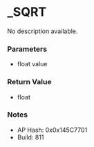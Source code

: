 # _SQRT

No description available.

### Parameters
* float value

### Return Value
* float

### Notes
* AP Hash: 0x0x145C7701
* Build: 811

